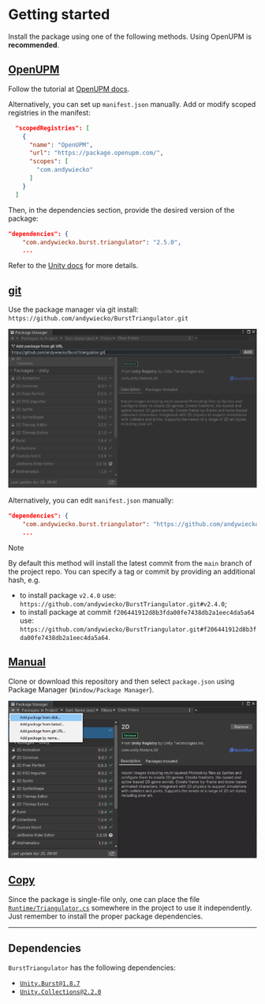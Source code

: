 # Getting started

Install the package using one of the following methods. Using OpenUPM is **recommended**.

## [**OpenUPM**](#tab/openupm)

Follow the tutorial at [OpenUPM docs](https://openupm.com/docs/getting-started.html).

Alternatively, you can set up `manifest.json` manually. Add or modify scoped registries in the manifest:

```json
  "scopedRegistries": [
    {
      "name": "OpenUPM",
      "url": "https://package.openupm.com/",
      "scopes": [
        "com.andywiecko"
      ]
    }
  ]
```

Then, in the dependencies section, provide the desired version of the package:

```json
"dependencies": {
    "com.andywiecko.burst.triangulator": "2.5.0",
    ...
```

Refer to the [Unity docs](https://docs.unity3d.com/2021.1/Documentation/Manual/upm-scoped.html) for more details.

## [git](#tab/git)

Use the package manager via git install: `https://github.com/andywiecko/BurstTriangulator.git`

![git-install](../images/getting-started-git-install.png)

Alternatively, you can edit `manifest.json` manually:

```json
"dependencies": {
    "com.andywiecko.burst.triangulator": "https://github.com/andywiecko/BurstTriangulator.git",
    ...
```

> [!NOTE]
> By default this method will install the latest commit from the `main` branch of the project repo.
> You can specify a tag or commit by providing an additional hash, e.g.
>
> - to install package `v2.4.0` use: `https://github.com/andywiecko/BurstTriangulator.git#v2.4.0`;
> - to install package at commit `f206441912d8b3fda00fe7438db2a1eec4da5a64` use: `https://github.com/andywiecko/BurstTriangulator.git#f206441912d8b3fda00fe7438db2a1eec4da5a64`.

## [Manual](#tab/manual)

Clone or download this repository and then select `package.json` using Package Manager (`Window/Package Manager`).

![manual-install](../images/getting-started-manual-install.png)

## [Copy](#tab/copy)

Since the package is single-file only, one can place the file [`Runtime/Triangulator.cs`][runtime] somewhere in the project to use it independently.
Just remember to install the proper package dependencies.

---

## Dependencies

`BurstTriangulator` has the following dependencies:

- [`Unity.Burst@1.8.7`][burst]
- [`Unity.Collections@2.2.0`][collections]

[burst]: https://docs.unity3d.com/Packages/com.unity.burst@1.8
[collections]: https://docs.unity3d.com/Packages/com.unity.collections@2.2
[runtime]: https://github.com/andywiecko/BurstTriangulator/blob/main/Runtime/Triangulator.cs
